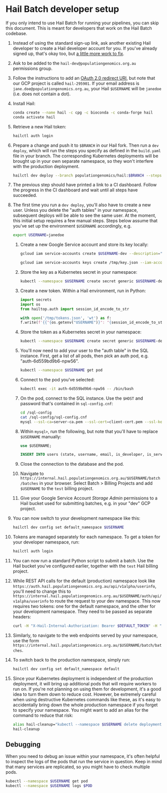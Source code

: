 # Hail Batch developer setup

If you only intend to use Hail Batch for running your pipelines, you can skip this
document. This is meant for developers that work on the Hail Batch codebase.

1. Instead of using the standard sign-up link, ask another existing Hail developer to create a Hail developer account for you. If you've already signed up, that's okay too, but [a little more work to fix](https://github.com/hail-is/hail/blob/main/dev-docs/creating-a-developer-account.md).
1. Ask to be added to the `hail-dev@populationgenomics.org.au` permissions group.
1. Follow the instructions to add an [OAuth 2.0 redirect URI](https://github.com/hail-is/hail/blob/main/dev-docs/creating-a-developer-account.md), but note that our GCP project is called `hail-295901`. If your email address is `jane.doe@populationgenomics.org.au`, your Hail `$USERNAME` will be `janedoe` (i.e. does not contain a dot).
1. Install Hail:

   ```bash
   conda create --name hail -c cpg -c bioconda -c conda-forge hail
   conda activate hail
   ```

1. Retrieve a new Hail token:

   ```bash
   hailctl auth login
   ```

1. Prepare a change and push it to `$BRANCH` in our Hail fork. Then run a `dev deploy`, which will run the steps you specify as defined in the `build.yaml` file in your branch. The corresponding Kubernetes deployments will be brought up in your own separate namespace, so they won't interfere with the production deployment.

   ```bash
   hailctl dev deploy --branch populationgenomics/hail:$BRANCH --steps deploy_batch,deploy_query
   ```

1. The previous step should have printed a link to a CI dashboard. Follow the progress in the CI dashboard and wait until all steps have succeeded.
1. The first time you run a `dev deploy`, you'll also have to create a new user. Unless you delete the "auth tables" in your namespace, subsequent deploys will be able to see the same user. At the moment, this initial setup requires a few manual steps. Steps below assume that you've set up the environment `$USERNAME` accordingly, e.g.

   ```bash
   export USERNAME=janedoe
   ```

   1. Create a new Google Service account and store its key locally:

      ```bash
      gcloud iam service-accounts create $USERNAME-dev --description="dev namespace"

      gcloud iam service-accounts keys create /tmp/key.json --iam-account $USERNAME-dev@hail-295901.iam.gserviceaccount.com
      ```

   1. Store the key as a Kubernetes secret in your namespace:

      ```bash
      kubectl --namespace $USERNAME create secret generic $USERNAME-dev-gsa-key --from-file=/tmp/key.json
      ```

   1. Create a new token. Within a Hail environment, run in Python:

      ```python
      import secrets
      import os
      from hailtop.auth import session_id_encode_to_str

      with open('/tmp/tokens.json', 'wt') as f:
      f.write(f'{{"{os.getenv("USERNAME")}": "{session_id_encode_to_str(secrets.token_bytes(32))}"}}')
      ```

   1. Store the token as a Kubernetes secret in your namespace:

      ```bash
      kubectl --namespace $USERNAME create secret generic $USERNAME-dev-tokens --from-file=/tmp/tokens.json
      ```

   1. You'll now need to add your user to the "auth table" in the SQL instance. First, get a list of all pods, then pick an auth pod, e.g. "auth-6d559bd9b6-npw56".

      ```bash
      kubectl --namespace $USERNAME get pod
      ```

   1. Connect to the pod you've selected:

      ```bash
      kubectl exec -it auth-6d559bd9b6-npw56 -- /bin/bash
      ```

   1. On the pod, connect to the SQL instance. Use the `$HOST` and password that's contained in `sql-config.cnf`:

      ```bash
      cd /sql-config
      cat /sql-config/sql-config.cnf
      mysql --ssl-ca=server-ca.pem --ssl-cert=client-cert.pem --ssl-key=client-key.pem --host=$HOST --user=$USERNAME --password
      ```

   1. Within `mysql>`, run the following, but note that you'll have to replace `$USERNAME` manually:

      ```sql
      use $USERNAME;

      INSERT INTO users (state, username, email, is_developer, is_service_account, tokens_secret_name, gsa_email, gsa_key_secret_name, namespace_name) VALUES ('active', '$USERNAME', 'leonhard.gruenschloss@populationgenomics.org.au', 1, 0, '$USERNAME-dev-tokens', '$USERNAME-dev@hail-295901.iam.gserviceaccount.com', '$USERNAME-dev-gsa-key', '$USERNAME');
      ```

   1. Close the connection to the database and the pod.

   1. Navigate to `https://internal.hail.populationgenomics.org.au/$USERNAME/batch/batches` in your browser. Select Batch > Billing Projects and add `$USERNAME` to the `test` billing project.

   1. Give your Google Service Account _Storage Admin_ permissions to a Hail bucket used for submitting batches, e.g. in your "dev" GCP project.

1. You can now switch to your development namespace like this:

   ```bash
   hailctl dev config set default_namespace $USERNAME
   ```

1. Tokens are managed separately for each namespace. To get a token for your developer namespace, run:

   ```bash
   hailctl auth login
   ```

1. You can now run a standard Python script to submit a batch. Use the Hail bucket you've configured earlier, together with the `test` Hail billing project.

1. While REST API calls for the default (production) namespace look like `https://auth.hail.populationgenomics.org.au/api/v1alpha/userinfo`, you'll need to change this to `https://internal.hail.populationgenomics.org.au/$USERNAME/auth/api/v1alpha/userinfo` to route the request to your dev namespace. This now requires two tokens: one for the default namespace, and the other for your development namespace. They need to be passed as separate headers:

   ```bash
   curl -H "X-Hail-Internal-Authorization: Bearer $DEFAULT_TOKEN" -H "Authorization: Bearer $DEV_TOKEN" https://internal.hail.populationgenomics.org.au/$USERNAME/auth/api/v1alpha/userinfo
   ```

1. Similarly, to navigate to the web endpoints served by your namespace, use the form `https://internal.hail.populationgenomics.org.au/$USERNAME/batch/batches`.

1. To switch back to the production namespace, simply run:

   ```bash
   hailctl dev config set default_namespace default
   ```

1. Since your Kubernetes deployment is independent of the production deployment, it will bring up additional pods that will require workers to run on. If you're not planning on using them for development, it's a good idea to turn them down to reduce cost. However, be extremely careful when using destructive Kubernetes commands like these, as it's easy to accidentally bring down the whole production namespace if you forget to specify your namespace. You might want to add an alias for the command to reduce that risk:

   ```bash
   alias hail-cleanup="kubectl --namespace $USERNAME delete deployment --all"
   hail-cleanup
   ```

## Debugging

When you need to debug an issue within your namespace, it's often helpful to inspect the logs of the pods that run the service in question. Keep in mind that many services are replicated, so you might have to check multiple pods.

```bash
kubectl --namespace $USERNAME get pod
kubectl --namespace $USERNAME logs $POD
```
